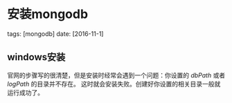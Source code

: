 # 安装mongodb
tags: [mongodb]
date: [2016-11-1]

## windows安装

官网的步骤写的很清楚，但是安装时经常会遇到一个问题：你设置的 *dbPath* 或者 *logPath* 的目录并不存在。
这时就会安装失败。创建好你设置的相关目录一般就运行成功了。
